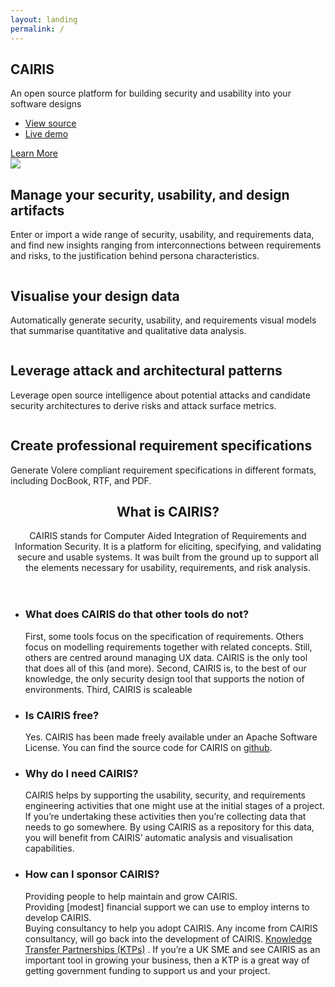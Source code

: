 ```yaml
---
layout: landing
permalink: /
---																									
```

<section id="banner">
<div class="inner">																													<h2>CAIRIS</h2>																													<p>An open source platform for building security and usability into your software designs</p>																													<ul class="actions">																		<li><a href="https://github.com/failys/cairis" class="button special">View source</a></li>
<li><a href="https://demo.cairis.org/login?next=%2F" class="button special">Live demo</a></li>																		</ul>
</div>
<a href="#two" class="more scrolly">Learn More</a>
</section>

<section id="two" class="wrapper alt style2">

<section class="spotlight">
																													<div class="image">
<img src="{{ site.url }}/images/persona_arg_tile.gif" class="page-feature-image"></div><div class="content">
<h2> Manage your security, usability, and design artifacts </h2>																												
<p>Enter or import a wide range of security, usability, and requirements data, and find new insights ranging from interconnections between requirements and risks, to the justification behind persona characteristics.</p>
</div>

</section>

<section class="spotlight">

<div class="image"><img src="{{ site.url }}/images/kaos_chernoff_tile.gif" alt="" /></div><div class="content">
<h2> Visualise your design data </h2>																										<p>Automatically generate security, usability, and requirements visual models that summarise quantitative and qualitative data analysis.</p>
</div>

</section>																										

<section class="spotlight">

<div class="image"><img src="{{ site.url }}/images/component_risk_tile.gif" alt="" /></div><div class="content">																														<h2>Leverage attack and architectural patterns</h2>																														<p>Leverage open source intelligence about potential attacks and candidate security architectures to derive risks and attack surface metrics.</p>
</div>

</section>

<section class="spotlight">																													
<div class="image"><img src="{{ site.url }}/images/volere_tile.gif" alt="" /></div><div class="content">																												<h2>Create professional requirement specifications</h2>																												<p>Generate Volere compliant requirement specifications in different formats, including DocBook, RTF, and PDF.</p>																													</div>																												</section>																										
</section>																										

<section id="three" class="wrapper style3 special">

<div class="inner">
<header class="major">
<h2>What is CAIRIS?</h2>
<p>CAIRIS stands for Computer Aided Integration of Requirements and Information Security. It is a platform for eliciting, specifying, and validating secure and usable systems. It was built from the ground up to support all the elements necessary for usability, requirements, and risk analysis.</p>
</header>

<ul class="features">

<li class="icon fa-paper-plane-o">
<h3>What does CAIRIS do that other tools do not?</h3>
<p> First, some tools focus on the specification of requirements. Others focus on modelling requirements together with related concepts. Still, others are centred around managing UX data. CAIRIS is the only tool that does all of this (and more).
Second, CAIRIS is, to the best of our knowledge, the only security design tool that supports the notion of environments.
Third, CAIRIS is scaleable
</p>
</li>

<li class="icon fa-heart-o">
<h3>Is CAIRIS free?</h3>
<p>Yes. CAIRIS has been made freely available under an Apache Software License. You can find the source code for CAIRIS on <a href="https://github.com/failys/cairis">github</a>.</p>
</li>

<li class="icon fa-laptop">
<h3>Why do I need CAIRIS?</h3>
<p>CAIRIS helps by supporting the usability, security, and requirements engineering activities that one might use at the initial stages of a project. If you’re undertaking these activities then you’re collecting data that needs to go somewhere. By using CAIRIS as a repository for this data, you will benefit from CAIRIS’ automatic analysis and visualisation capabilities.
</p>
</li>	

<li class="icon fa-flag-o">
<h3>How can I sponsor CAIRIS?</h3>
<p>Providing people to help maintain and grow CAIRIS. <br/>
Providing [modest] financial support we can use to employ interns to develop CAIRIS.<br/>
Buying consultancy to help you adopt CAIRIS. Any income from CAIRIS consultancy, will go back into the development of CAIRIS.
<a href="https://connect.innovateuk.org/web/ktp">Knowledge Transfer Partnerships (KTPs)</a>
.  If you’re a UK SME and see CAIRIS as an important tool in growing your business, then a KTP is a great way of getting government funding to support us and your project.
</p>
</li>
</ul>

</div>

</section>


